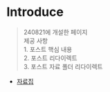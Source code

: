 # Introduce
> 240821에 개설한 페이지
<br>제공 사항
<br> 1. 포스트 핵심 내용
<br> 2. 포스트 리다이렉트
<br> 3. 포스트 자료 폴더 리다이렉트
<!-- 현재 완료된 포스트가 아니어서 주석
  - [MCU-ECU-CPU...IC]()
-->
  - [자료집](./240821_MCU_ECU)